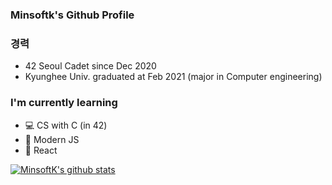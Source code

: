 ### Minsoftk's Github Profile



### 경력
- 42 Seoul Cadet since Dec 2020
- Kyunghee Univ. graduated at Feb 2021 (major in Computer engineering)

### I'm currently learning

- 💻 CS with C (in 42)
- 🌳 Modern JS
- 🥊 React

[![MinsoftK's github stats](https://github-readme-stats.vercel.app/api?username=minsoftk&count_private=true&show_icons=true&theme=buefy&hide=issues,contribs)](https://github.com/anuraghazra/github-readme-stats)
